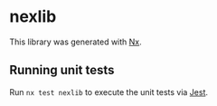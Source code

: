 # nexlib

This library was generated with [Nx](https://nx.dev).

## Running unit tests

Run `nx test nexlib` to execute the unit tests via [Jest](https://jestjs.io).
